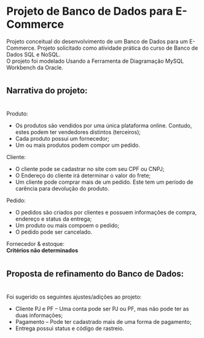 # Projeto de Banco de Dados para E-Commerce
Projeto conceitual do desenvolvimento de um Banco de Dados para um E-Commerce. Projeto solicitado como atividade prática do curso de Banco de Dados SQL e NoSQL.  
O projeto foi modelado Usando a Ferramenta de Diagramação MySQL Workbench da Oracle.  

#
## Narrativa do projeto:

#
Produto:  
 - Os produtos são vendidos por uma única plataforma online. Contudo, estes podem ter vendedores distintos (terceiros);  
 - Cada produto possui um fornecedor;  
 - Um ou mais produtos podem compor um pedido.  

Cliente:  
 - O cliente pode se cadastrar no site com seu CPF ou CNPJ;
 - O Endereço do cliente irá determinar o valor do frete;
 - Um cliente pode comprar mais de um pedido. Este tem um período de carência para devolução do produto.  

Pedido:  
 - O pedidos são criados por clientes e possuem informações de compra, endereço e status da entrega;
 - Um produto ou mais compoem o pedido;
 - O pedido pode ser cancelado.

Fornecedor & estoque:  
**Critérios não determinados**  

#

## Proposta de refinamento do Banco de Dados:

#
Foi sugerido os seguintes ajustes/adições ao projeto:
 - Cliente PJ e PF – Uma conta pode ser PJ ou PF, mas não pode ter as duas informações;  
 - Pagamento – Pode ter cadastrado mais de uma forma de pagamento;  
 - Entrega possui status e código de rastreio.








